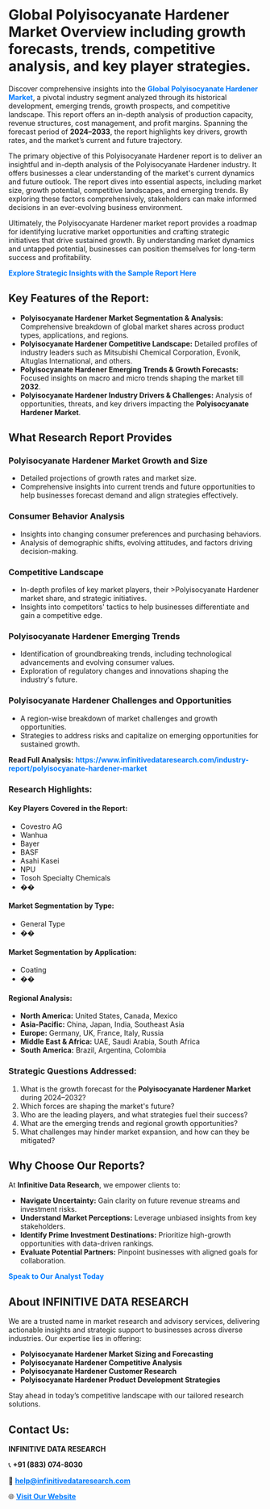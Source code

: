 <h1>Global Polyisocyanate Hardener Market Overview including growth forecasts, trends, competitive analysis, and key player strategies.</h1>
<p>
Discover comprehensive insights into the 
<a href="https://www.infinitivedataresearch.com/industry-report/polyisocyanate-hardener-market" rel="dofollow" style="color: #007BFF; text-decoration: none;"><strong>Global Polyisocyanate Hardener Market</strong></a>, a pivotal industry segment analyzed through its historical development, emerging trends, growth prospects, and competitive landscape. This report offers an in-depth analysis of production capacity, revenue structures, cost management, and profit margins. Spanning the forecast period of <strong>2024–2033</strong>, the report highlights key drivers, growth rates, and the market’s current and future trajectory.
</p>
<p>
The primary objective of this Polyisocyanate Hardener report is to deliver an insightful and in-depth analysis of the Polyisocyanate Hardener industry. It offers businesses a clear understanding of the market's current dynamics and future outlook. The report dives into essential aspects, including market size, growth potential, competitive landscapes, and emerging trends. By exploring these factors comprehensively, stakeholders can make informed decisions in an ever-evolving business environment.
</p>
<p>
Ultimately, the Polyisocyanate Hardener market report provides a roadmap for identifying lucrative market opportunities and crafting strategic initiatives that drive sustained growth. By understanding market dynamics and untapped potential, businesses can position themselves for long-term success and profitability.
</p>
<p>
<a href="https://www.infinitivedataresearch.com/request-sample/reportId=104790" style="color: #007BFF; text-decoration: none;"><strong>Explore Strategic Insights with the Sample Report Here</strong></a>
</p>

<h2>Key Features of the Report:</h2>
<ul>
<li><strong>Polyisocyanate Hardener Market Segmentation & Analysis:</strong> Comprehensive breakdown of global market shares across product types, applications, and regions.</li>
<li><strong>Polyisocyanate Hardener Competitive Landscape:</strong> Detailed profiles of industry leaders such as Mitsubishi Chemical Corporation, Evonik, Altuglas International, and others.</li>
<li><strong>Polyisocyanate Hardener Emerging Trends & Growth Forecasts:</strong> Focused insights on macro and micro trends shaping the market till <strong>2032</strong>.</li>
<li><strong>Polyisocyanate Hardener Industry Drivers & Challenges:</strong> Analysis of opportunities, threats, and key drivers impacting the <strong>Polyisocyanate Hardener Market</strong>.</li>
</ul>

<h2>What Research Report Provides</h2>
<h3>Polyisocyanate Hardener Market Growth and Size</h3>
<ul>
<li>Detailed projections of growth rates and market size.</li>
<li>Comprehensive insights into current trends and future opportunities to help businesses forecast demand and align strategies effectively.</li>
</ul>

<h3>Consumer Behavior Analysis</h3>
<ul>
<li>Insights into changing consumer preferences and purchasing behaviors.</li>
<li>Analysis of demographic shifts, evolving attitudes, and factors driving decision-making.</li>
</ul>

<h3>Competitive Landscape</h3>
<ul>
<li>In-depth profiles of key market players, their >Polyisocyanate Hardener market share, and strategic initiatives.</li>
<li>Insights into competitors' tactics to help businesses differentiate and gain a competitive edge.</li>
</ul>

<h3>Polyisocyanate Hardener Emerging Trends</h3>
<ul>
<li>Identification of groundbreaking trends, including technological advancements and evolving consumer values.</li>
<li>Exploration of regulatory changes and innovations shaping the industry's future.</li>
</ul>

<h3>Polyisocyanate Hardener Challenges and Opportunities</h3>
<ul>
<li>A region-wise breakdown of market challenges and growth opportunities.</li>
<li>Strategies to address risks and capitalize on emerging opportunities for sustained growth.</li>
</ul>
<p><strong>Read Full Analysis:</strong> <a href="https://www.infinitivedataresearch.com/industry-report/polyisocyanate-hardener-market" rel="dofollow" style="color: #007BFF; text-decoration: none;"><strong>https://www.infinitivedataresearch.com/industry-report/polyisocyanate-hardener-market</strong></a></p>
<h3>Research Highlights:</h3>
<h4>Key Players Covered in the Report:</h4>
<ul><li>Covestro AG</li><li>Wanhua</li><li>Bayer</li><li>BASF</li><li>Asahi Kasei</li><li>NPU</li><li>Tosoh Specialty Chemicals</li><li>��</li></ul>
<h4>Market Segmentation by Type:</h4>
<ul><li>General Type</li><li>��</li></ul>
<h4>Market Segmentation by Application:</h4>
<ul><li>Coating</li><li>��</li></ul>

<h4>Regional Analysis:</h4>
<ul>
<li><strong>North America:</strong> United States, Canada, Mexico</li>
<li><strong>Asia-Pacific:</strong> China, Japan, India, Southeast Asia</li>
<li><strong>Europe:</strong> Germany, UK, France, Italy, Russia</li>
<li><strong>Middle East & Africa:</strong> UAE, Saudi Arabia, South Africa</li>
<li><strong>South America:</strong> Brazil, Argentina, Colombia</li>
</ul>

<h3>Strategic Questions Addressed:</h3>
<ol>
<li>What is the growth forecast for the <strong>Polyisocyanate Hardener Market</strong> during 2024–2032?</li>
<li>Which forces are shaping the market's future?</li>
<li>Who are the leading players, and what strategies fuel their success?</li>
<li>What are the emerging trends and regional growth opportunities?</li>
<li>What challenges may hinder market expansion, and how can they be mitigated?</li>
</ol>

<h2>Why Choose Our Reports?</h2>
<p>At <strong>Infinitive Data Research</strong>, we empower clients to:</p>
<ul>
<li><strong>Navigate Uncertainty:</strong> Gain clarity on future revenue streams and investment risks.</li>
<li><strong>Understand Market Perceptions:</strong> Leverage unbiased insights from key stakeholders.</li>
<li><strong>Identify Prime Investment Destinations:</strong> Prioritize high-growth opportunities with data-driven rankings.</li>
<li><strong>Evaluate Potential Partners:</strong> Pinpoint businesses with aligned goals for collaboration.</li>
</ul>
<p><a href="https://www.infinitivedataresearch.com/industry-report/polyisocyanate-hardener-market" rel="dofollow" style="color: #007BFF; text-decoration: none;"><strong>Speak to Our Analyst Today</strong></a></p>

<h2>About INFINITIVE DATA RESEARCH</h2>
<p>We are a trusted name in market research and advisory services, delivering actionable insights and strategic support to businesses across diverse industries. Our expertise lies in offering:</p>
<ul>
<li><strong>Polyisocyanate Hardener Market Sizing and Forecasting</strong></li>
<li><strong>Polyisocyanate Hardener Competitive Analysis</strong></li>
<li><strong>Polyisocyanate Hardener Customer Research</strong></li>
<li><strong>Polyisocyanate Hardener Product Development Strategies</strong></li>
</ul>
<p>Stay ahead in today’s competitive landscape with our tailored research solutions.</p>

<h2>Contact Us:</h2>
<p><strong>INFINITIVE DATA RESEARCH</strong></p>
<p>📞 <strong>+91 (883) 074-8030</strong></p>
<p>📧 <strong><a href="mailto:help@infinitivedataresearch.com" style="color: #007BFF;">help@infinitivedataresearch.com</a></strong></p>
<p>🌐 <strong><a href="https://www.infinitivedataresearch.com" rel="dofollow" style="color: #007BFF;">Visit Our Website</a></strong></p>
